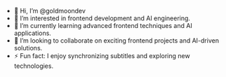- 👋 Hi, I’m @goldmoondev
- 👀 I’m interested in frontend development and AI engineering.
- 🌱 I’m currently learning advanced frontend techniques and AI applications.
- 💞️ I’m looking to collaborate on exciting frontend projects and AI-driven solutions.
- ⚡ Fun fact: I enjoy synchronizing subtitles and exploring new technologies.



